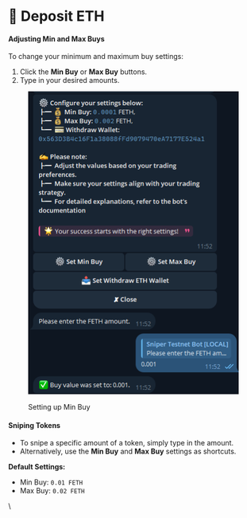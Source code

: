 # 📩 Deposit ETH

#### Adjusting Min and Max Buys

To change your minimum and maximum buy settings:

1. Click the **Min Buy** or **Max Buy** buttons.
2. Type in your desired amounts.

<figure><img src="../.gitbook/assets/image (3).png" alt=""><figcaption><p>Setting up Min Buy</p></figcaption></figure>

#### Sniping Tokens

* To snipe a specific amount of a token, simply type in the amount.
* Alternatively, use the **Min Buy** and **Max Buy** settings as shortcuts.

**Default Settings:**

* Min Buy: `0.01 FETH`
* Max Buy: `0.02 FETH`

\
